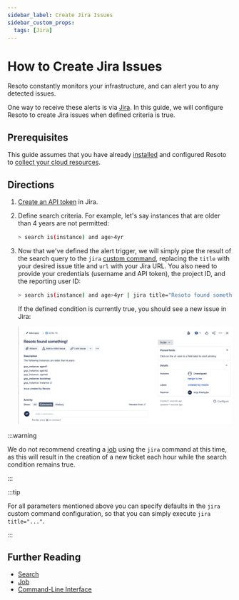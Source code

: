 ```yaml
---
sidebar_label: Create Jira Issues
sidebar_custom_props:
  tags: [Jira]
---
```


# How to Create Jira Issues

Resoto constantly monitors your infrastructure, and can alert you to any detected issues.

One way to receive these alerts is via [Jira](https://atlassian.com/software/jira). In this guide, we will configure Resoto to create Jira issues when defined criteria is true.

## Prerequisites

This guide assumes that you have already [installed](../../../getting-started/install-resoto/index.md) and configured Resoto to [collect your cloud resources](../../../getting-started/configure-cloud-provider-access/index.md).

## Directions

1. [Create an API token](https://id.atlassian.com/manage-profile/security/api-tokens) in Jira.

2. Define search criteria. For example, let's say instances that are older than 4 years are not permitted:

   ```bash
   > search is(instance) and age>4yr
   ```

3. Now that we've defined the alert trigger, we will simply pipe the result of the search query to the `jira` [custom command](../../../reference/cli/index.md#custom-commands), replacing the `title` with your desired issue title and `url` with your Jira URL. You also need to provide your credentials (username and API token), the project ID, and the reporting user ID:

   ```bash
   > search is(instance) and age>4yr | jira title="Resoto found something!" message="The following instances are older than 4 years:" url="https://your-domain.atlassian.net" username="you@your-team.com" token="xxxxxxxxx" project_id="12345" reporter_id="1111111111111"
   ```

   If the defined condition is currently true, you should see a new issue in Jira:

   ![Example Jira Issue](./img/resoto-jira-issue.png)

:::warning

We do not recommend creating a [job](../../../concepts/automation/job.md) using the `jira` command at this time, as this will result in the creation of a new ticket each hour while the search condition remains true.

:::

:::tip

For all parameters mentioned above you can specify defaults in the `jira` custom command configuration, so that you can simply execute `jira title="..."`.

:::

## Further Reading

- [Search](../../../reference/search/index.md)
- [Job](../../../concepts/automation/job.md)
- [Command-Line Interface](../../../reference/cli/index.md)
